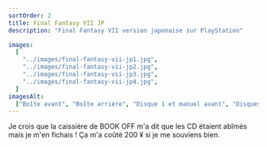 ```yaml
---
sortOrder: 2
title: Final Fantasy VII JP
description: "Final Fantasy VII version japonaise sur PlayStation"

images:
  [
    "../images/final-fantasy-vii-jp1.jpg",
    "../images/final-fantasy-vii-jp2.jpg",
    "../images/final-fantasy-vii-jp3.jpg",
    "../images/final-fantasy-vii-jp4.jpg",
  ]
imagesAlt:
  ["Boîte avant", "Boîte arrière", "Disque 1 et manuel avant", "Disques 2 et 3"]
---
```


Je crois que la caissière de BOOK OFF m'a dit que les CD étaient abîmés mais je m'en fichais ! Ça m'a coûté 200 ¥ si je me souviens bien.
